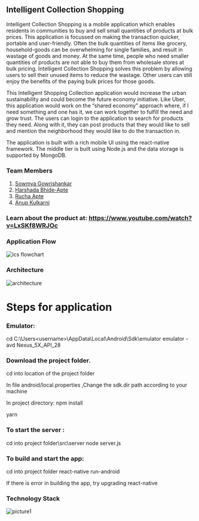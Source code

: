 ## Intelligent Collection Shopping

Intelligent Collection Shopping is a mobile application which enables residents in communities to buy and sell small quantities of products at bulk prices. This application is focussed on making the transaction quicker, portable and user-friendly. Often the bulk quantities of items like grocery, household-goods can be overwhelming for single families, and result in wastage of goods and money. At the same time, people who need smaller quantities of products are not able to buy them from wholesale stores at bulk pricing.
Intelligent Collection Shopping solves this problem by allowing users to sell their unused items to reduce the wastage. Other users can still enjoy the benefits of the paying bulk prices for those goods.

This Intelligent Shopping Collection application would increase the urban sustainability and could become the future economy initiative. Like Uber, this application would work on the “shared economy” approach where, if I need something and one has it, we can work together to fulfill the need and grow trust. The users can login to the application to search for products they need. Along with it, they can post products that they would like to sell and mention the neighborhood they would like to do the transaction in. 

The application is built with a rich mobile UI using the react-native framework. The middle tier is built using Node.js and the data storage is supported by MongoDB.

### Team Members
1. [Sowmya Gowrishankar](https://github.com/sowmyagowri)
2. [Harshada Bhide-Apte](https://github.com/HarshadaBhide)
3. [Rucha Apte](https://github.com/ruchaapte)
4. [Anup Kulkarni](https://github.com/anupkv1)

### Learn about the product at: https://www.youtube.com/watch?v=LxSKf8WRJOc

### Application Flow
![ics flowchart](https://user-images.githubusercontent.com/25673997/51929122-5346b280-23ac-11e9-8344-0ead926c3769.png)

### Architecture
![architecture](https://user-images.githubusercontent.com/25673997/51929248-9c970200-23ac-11e9-80f1-33166c663624.png)

# Steps for application

### Emulator:

cd C:\Users\<username>\AppData\Local\Android\Sdk\emulator
emulator -avd Nexus_5X_API_28

### Download the project folder.
cd into location of the project folder

In file android/local.properties ,Change the sdk.dir path according to your machine

In project directory: 
npm install

yarn

### To start the server :
cd into project folder\src\server
node server.js

### To build and start the app:
cd into project folder
react-native run-android

If there is error in building the app, try upgrading react-native

### Technology Stack
![picture1](https://user-images.githubusercontent.com/25673997/51930534-af5f0600-23af-11e9-967f-4e00ec796ebc.png)


